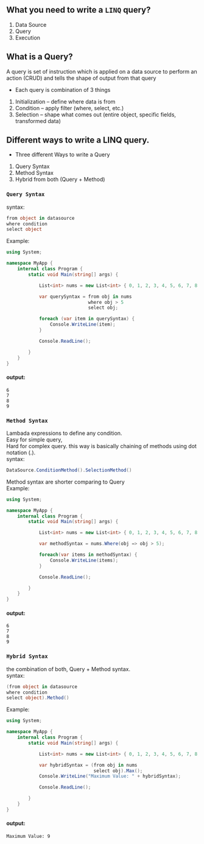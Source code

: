 ## What you need to write a `LINQ` query?  
1. Data Source  
2. Query  
3. Execution  
## What is a Query?  
A query is set of instruction which is applied on a data source to perform an action (CRUD) and tells the shape of output from that query  
- Each query is combination of 3 things  
1. Initialization – define where data is from
2. Condition – apply filter (where, select, etc.)
3. Selection – shape what comes out (entire object, specific fields, transformed data)
## Different ways to write a LINQ query.  
- Three different Ways to write a Query  
1. Query Syntax
2. Method Syntax
3. Hybrid from both (Query + Method)

### `Query Syntax`  
syntax:  
```c#
from object in datasource
where condition
select object
```  
Example:
```C#
using System;

namespace MyApp {
    internal class Program {
        static void Main(string[] args) {

            List<int> nums = new List<int> { 0, 1, 2, 3, 4, 5, 6, 7, 8, 9 };

            var querySyntax = from obj in nums
                              where obj > 5
                              select obj;

            foreach (var item in querySyntax) {
                Console.WriteLine(item);
            }

            Console.ReadLine();

        }
    }
}
```  
#### output:
```terminal
6
7
8
9
```  
### `Method Syntax`  
Lambada expressions to define any condition.  
Easy for simple query,  
Hard for complex query. 
this way is basically chaining of methods using dot notation (.).  
syntax:  
```c#
DataSource.ConditionMethod().SelectionMethod()
```  
Method syntax are shorter comparing to Query  
Example:  
```C#
using System;

namespace MyApp {
    internal class Program {
        static void Main(string[] args) {

            List<int> nums = new List<int> { 0, 1, 2, 3, 4, 5, 6, 7, 8, 9 };

            var methodSyntax = nums.Where(obj => obj > 5);

            foreach(var items in methodSyntax) {
                Console.WriteLine(items);
            }

            Console.ReadLine();

        }
    }
}
```  
#### output:
```terminal
6
7
8
9
```  
### `Hybrid Syntax`  
the combination of both, Query + Method syntax.  
syntax:  
```c#
(from object in datasource
where condition
select object).Method()
```  
Example:  
```C#
using System;

namespace MyApp {
    internal class Program {
        static void Main(string[] args) {

            List<int> nums = new List<int> { 0, 1, 2, 3, 4, 5, 6, 7, 8, 9 };

            var hybridSyntax = (from obj in nums
                                select obj).Max();
            Console.WriteLine("Maximum Value: " + hybridSyntax);

            Console.ReadLine();

        }
    }
}
```  
#### output:
```terminal
Maximum Value: 9
```  
